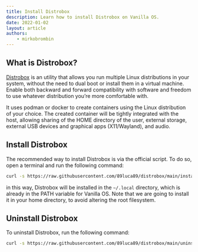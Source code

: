 ```yaml
---
title: Install Distrobox
description: Learn how to install Distrobox on Vanilla OS.
date: 2022-01-02
layout: article
authors: 
    - mirkobrombin
---
```


## What is Distrobox?

[Distrobox](https://github.com/89luca89/distrobox) is an utility that allows you 
run multiple Linux distributions in your system, without the need to dual boot
or install them in a virtual machine. Enable both backward and forward 
compatibility with software and freedom to use whatever distribution you’re more 
comfortable with.

It uses podman or docker to create containers using the Linux 
distribution of your choice. The created container will be tightly integrated 
with the host, allowing sharing of the HOME directory of the user, external 
storage, external USB devices and graphical apps (X11/Wayland), and audio.

## Install Distrobox

The recommended way to install Distrobox is via the official script. To do so,
open a terminal and run the following command:

```bash
curl -s https://raw.githubusercontent.com/89luca89/distrobox/main/install | sh -s -- --next --prefix ~/.local
```

in this way, Distrobox will be installed in the `~/.local` directory, which is
already in the PATH variable for Vanilla OS. Note that we are going to install it
in your home directory, to avoid altering the root filesystem.

## Uninstall Distrobox

To uninstall Distrobox, run the following command:

```bash
curl -s https://raw.githubusercontent.com/89luca89/distrobox/main/uninstall | sudo sh -s -- --prefix ~/.local
```
